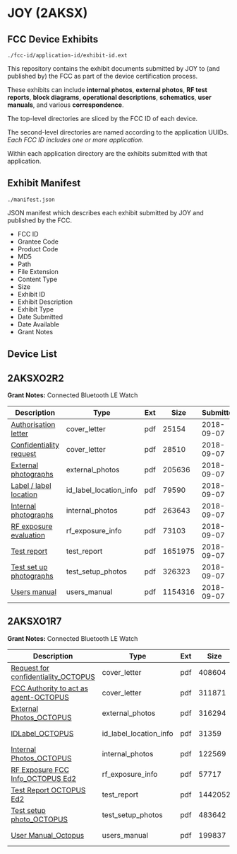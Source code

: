 # JOY (2AKSX)
## FCC Device Exhibits

```
./fcc-id/application-id/exhibit-id.ext
```

This repository contains the exhibit documents submitted by JOY to (and published by) the FCC as part of the device certification process.

These exhibits can include **internal photos**, **external photos**, **RF test reports**, **block diagrams**, **operational descriptions**, **schematics**, **user manuals**, and various **correspondence**.

The top-level directories are sliced by the FCC ID of each device.

The second-level directories are named according to the application UUIDs. *Each FCC ID includes one or more application.*

Within each application directory are the exhibits submitted with that application. 

## Exhibit Manifest

```
./manifest.json
```

JSON manifest which describes each exhibit submitted by JOY and published by the FCC.

- FCC ID
- Grantee Code
- Product Code
- MD5
- Path
- File Extension
- Content Type
- Size
- Exhibit ID
- Exhibit Description
- Exhibit Type
- Date Submitted
- Date Available
- Grant Notes

## Device List
## 2AKSXO2R2
**Grant Notes:** Connected Bluetooth LE Watch

| Description | Type | Ext | Size | Submitted | Available |
| ----------- | ---- | --- | ---- | --------- | --------- |
| [Authorisation letter](2AKSXO2R2/b001a1320dfde42b595f33872e60c70e/3995391.pdf) | cover_letter | pdf | 25154 | 2018-09-07 | 2018-09-10 |
| [Confidentiality request](2AKSXO2R2/b001a1320dfde42b595f33872e60c70e/3995392.pdf) | cover_letter | pdf | 28510 | 2018-09-07 | 2018-09-10 |
| [External photographs](2AKSXO2R2/b001a1320dfde42b595f33872e60c70e/3995394.pdf) | external_photos | pdf | 205636 | 2018-09-07 | 2018-09-10 |
| [Label / label location](2AKSXO2R2/b001a1320dfde42b595f33872e60c70e/3995395.pdf) | id_label_location_info | pdf | 79590 | 2018-09-07 | 2018-09-10 |
| [Internal photographs](2AKSXO2R2/b001a1320dfde42b595f33872e60c70e/3995396.pdf) | internal_photos | pdf | 263643 | 2018-09-07 | 2018-09-10 |
| [RF exposure evaluation](2AKSXO2R2/b001a1320dfde42b595f33872e60c70e/3995402.pdf) | rf_exposure_info | pdf | 73103 | 2018-09-07 | 2018-09-10 |
| [Test report](2AKSXO2R2/b001a1320dfde42b595f33872e60c70e/3995399.pdf) | test_report | pdf | 1651975 | 2018-09-07 | 2018-09-10 |
| [Test set up photographs](2AKSXO2R2/b001a1320dfde42b595f33872e60c70e/3995400.pdf) | test_setup_photos | pdf | 326323 | 2018-09-07 | 2018-09-10 |
| [Users manual](2AKSXO2R2/b001a1320dfde42b595f33872e60c70e/3995401.pdf) | users_manual | pdf | 1154316 | 2018-09-07 | 2018-09-10 |
## 2AKSXO1R7
**Grant Notes:** Connected Bluetooth LE Watch

| Description | Type | Ext | Size | Submitted | Available |
| ----------- | ---- | --- | ---- | --------- | --------- |
| [Request for confidentiality_OCTOPUS](2AKSXO1R7/4b4ca0f2dff488f7661f5a5e11e9bbc0/3316875.pdf) | cover_letter | pdf | 408604 | 2017-03-15 | 2017-03-17 |
| [FCC Authority to act as agent-OCTOPUS](2AKSXO1R7/4b4ca0f2dff488f7661f5a5e11e9bbc0/3316876.pdf) | cover_letter | pdf | 311871 | 2017-03-15 | 2017-03-17 |
| [External Photos_OCTOPUS](2AKSXO1R7/4b4ca0f2dff488f7661f5a5e11e9bbc0/3316878.pdf) | external_photos | pdf | 316294 | 2017-03-15 | 2017-03-17 |
| [IDLabel_OCTOPUS](2AKSXO1R7/4b4ca0f2dff488f7661f5a5e11e9bbc0/3316880.pdf) | id_label_location_info | pdf | 31359 | 2017-03-15 | 2017-03-17 |
| [Internal Photos_OCTOPUS](2AKSXO1R7/4b4ca0f2dff488f7661f5a5e11e9bbc0/3316879.pdf) | internal_photos | pdf | 122569 | 2017-03-15 | 2017-03-17 |
| [RF Exposure FCC Info_OCTOPUS Ed2](2AKSXO1R7/4b4ca0f2dff488f7661f5a5e11e9bbc0/3316883.pdf) | rf_exposure_info | pdf | 57717 | 2017-03-15 | 2017-03-17 |
| [Test Report OCTOPUS Ed2](2AKSXO1R7/4b4ca0f2dff488f7661f5a5e11e9bbc0/3316885.pdf) | test_report | pdf | 1442052 | 2017-03-15 | 2017-03-17 |
| [Test setup photo_OCTOPUS](2AKSXO1R7/4b4ca0f2dff488f7661f5a5e11e9bbc0/3316886.pdf) | test_setup_photos | pdf | 483642 | 2017-03-15 | 2017-03-17 |
| [User Manual_Octopus](2AKSXO1R7/4b4ca0f2dff488f7661f5a5e11e9bbc0/3316887.pdf) | users_manual | pdf | 199837 | 2017-03-15 | 2017-03-17 |
